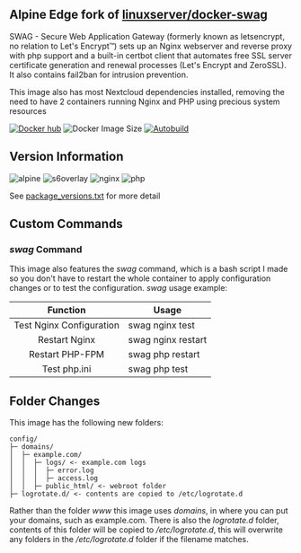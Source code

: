 ## Alpine Edge fork of [linuxserver/docker-swag](https://github.com/linuxserver/docker-swag/)

SWAG - Secure Web Application Gateway (formerly known as letsencrypt, no relation to Let's Encrypt™) sets up an Nginx webserver and reverse proxy with php support and a built-in certbot client that automates free SSL server certificate generation and renewal processes (Let's Encrypt and ZeroSSL). It also contains fail2ban for intrusion prevention.

This image also has most Nextcloud dependencies installed, removing the need to have 2 containers running Nginx and PHP using precious system resources

[![Docker hub](https://img.shields.io/badge/docker%20hub-link-blue?style=for-the-badge&logo=docker)](https://hub.docker.com/repository/docker/vcxpz/swag) ![Docker Image Size](https://img.shields.io/docker/image-size/vcxpz/swag?style=for-the-badge&logo=docker) [![Autobuild](https://img.shields.io/badge/auto%20build-weekly-blue?style=for-the-badge&logo=docker?color=d1aa67)](https://github.com/hydazz/docker-swag/actions?query=workflow%3A%22Docker+Update+CI%22)

## Version Information

![alpine](https://img.shields.io/badge/alpine-edge-0D597F?style=for-the-badge&logo=alpine-linux) ![s6overlay](https://img.shields.io/badge/s6--overlay-v1.1.1.1-blue?style=for-the-badge) ![nginx](https://img.shields.io/badge/nginx--269539?style=for-the-badge&logo=nginx) ![php](https://img.shields.io/badge/php-7.4.13-777BB4?style=for-the-badge&logo=php)

See [package_versions.txt](https://github.com/hydazz/docker-swag/blob/main/package_versions.txt) for more detail

## Custom Commands

### *swag* Command

This image also features the *swag* command, which is a bash script I made so you don't have to restart the whole container to apply configuration changes or to test the configuration.
*swag* usage example:

| Function | Usage |
| :---: | --- |
| Test Nginx Configuration | swag nginx test |
| Restart Nginx | swag nginx restart |
| Restart PHP-FPM | swag php restart |
| Test php.ini | swag php test |

## Folder Changes

This image has the following new folders:

    config/
    ├─ domains/
    │  ├─ example.com/
    │  │  ├─ logs/ <- example.com logs
    │  │  │  ├─ error.log
    │  │  │  ├─ access.log
    │  │  ├─ public_html/ <- webroot folder
    ├─ logrotate.d/ <- contents are copied to /etc/logrotate.d
Rather than the folder *www* this image uses *domains*, in where you can put your domains, such as example.com. There is also the *logrotate.d* folder, contents of this folder will be copied to */etc/logrotate.d*, this will overwrite any folders in the */etc/logrotate.d* folder if the filename matches.
